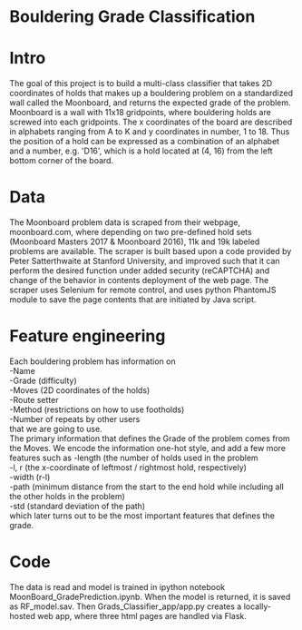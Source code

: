 # Bouldering Grade Classification
# Intro
The goal of this project is to build a multi-class classifier that takes 2D coordinates of holds that makes up a bouldering problem on a standardized wall called the Moonboard, and returns the expected grade of the problem.<br> 
Moonboard is a wall with 11x18 gridpoints, where bouldering holds are screwed into each gridpoints. The x coordinates of the board are described in alphabets ranging from A to K and y coordinates in number, 1 to 18. Thus the position of a hold can be expressed as a combination of an alphabet and a number, e.g. 'D16', which is a hold located at (4, 16) from the left bottom corner of the board.
# Data
The Moonboard problem data is scraped from their webpage, moonboard.com, where depending on two pre-defined hold sets (Moonboard Masters 2017 & Moonboard 2016), 11k and 19k labeled problems are available. 
The scraper is built based upon a code provided by Peter Satterthwaite at Stanford University, and improved such that it can perform the desired function under added security (reCAPTCHA) and change of the behavior in contents deployment of the web page. 
The scraper uses Selenium for remote control, and uses python PhantomJS module to save the page contents that are initiated by Java script. 
# Feature engineering
Each bouldering problem has information on<br> 
-Name<br>
-Grade (difficulty)<br>
-Moves (2D coordinates of the holds)<br>
-Route setter<br>
-Method (restrictions on how to use footholds)<br>
-Number of repeats by other users<br>
that we are going to use.<br> 
The primary information that defines the Grade of the problem comes from the Moves.
We encode the information one-hot style, and add a few more features such as
-length (the number of holds used in the problem<br>
-l, r (the x-coordinate of leftmost / rightmost hold, respectively)<br>
-width (r-l)<br>
-path (minimum distance from the start to the end hold while including all the other holds in the problem)<br>
-std (standard deviation of the path)<br>
which later turns out to be the most important features that defines the grade.
# Code
The data is read and model is trained in ipython notebook MoonBoard_GradePrediction.ipynb. When the model is returned, it is saved as RF_model.sav. Then Grads_Classifier_app/app.py creates a locally-hosted web app, where three html pages are handled via Flask. 

